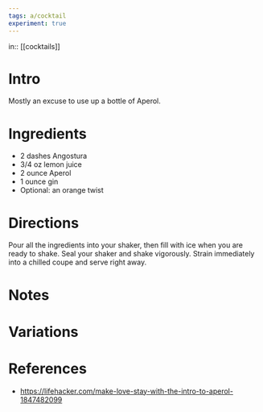 ```yaml
---
tags: a/cocktail
experiment: true
---
```

in:: [[cocktails]]

# Intro
Mostly an excuse to use up a bottle of Aperol.

# Ingredients
* 2 dashes Angostura
* 3/4 oz lemon juice
* 2 ounce Aperol
* 1 ounce gin
* Optional: an orange twist

# Directions
Pour all the ingredients into your shaker, then fill with ice when you are ready to shake. Seal your shaker and shake vigorously. Strain immediately into a chilled coupe and serve right away.

# Notes

# Variations

# References
- https://lifehacker.com/make-love-stay-with-the-intro-to-aperol-1847482099
